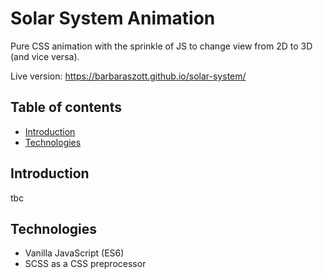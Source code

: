 # Solar System Animation

Pure CSS animation with the sprinkle of JS to change view from 2D to 3D (and vice versa). 

Live version: https://barbaraszott.github.io/solar-system/

## Table of contents

- [Introduction](#introduction)
- [Technologies](#technologies)

## Introduction

tbc

## Technologies

- Vanilla JavaScript (ES6)
- SCSS as a CSS preprocessor
